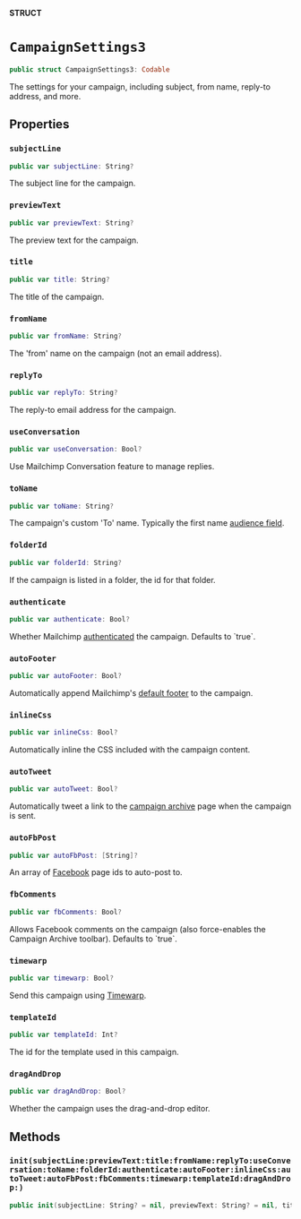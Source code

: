 **STRUCT**

# `CampaignSettings3`

```swift
public struct CampaignSettings3: Codable
```

The settings for your campaign, including subject, from name, reply-to address, and more.

## Properties
### `subjectLine`

```swift
public var subjectLine: String?
```

The subject line for the campaign.

### `previewText`

```swift
public var previewText: String?
```

The preview text for the campaign.

### `title`

```swift
public var title: String?
```

The title of the campaign.

### `fromName`

```swift
public var fromName: String?
```

The &#x27;from&#x27; name on the campaign (not an email address).

### `replyTo`

```swift
public var replyTo: String?
```

The reply-to email address for the campaign.

### `useConversation`

```swift
public var useConversation: Bool?
```

Use Mailchimp Conversation feature to manage replies.

### `toName`

```swift
public var toName: String?
```

The campaign&#x27;s custom &#x27;To&#x27; name. Typically the first name [audience field](https://mailchimp.com/help/getting-started-with-merge-tags/).

### `folderId`

```swift
public var folderId: String?
```

If the campaign is listed in a folder, the id for that folder.

### `authenticate`

```swift
public var authenticate: Bool?
```

Whether Mailchimp [authenticated](https://mailchimp.com/help/about-email-authentication/) the campaign. Defaults to &#x60;true&#x60;.

### `autoFooter`

```swift
public var autoFooter: Bool?
```

Automatically append Mailchimp&#x27;s [default footer](https://mailchimp.com/help/about-campaign-footers/) to the campaign.

### `inlineCss`

```swift
public var inlineCss: Bool?
```

Automatically inline the CSS included with the campaign content.

### `autoTweet`

```swift
public var autoTweet: Bool?
```

Automatically tweet a link to the [campaign archive](https://mailchimp.com/help/about-email-campaign-archives-and-pages/) page when the campaign is sent.

### `autoFbPost`

```swift
public var autoFbPost: [String]?
```

An array of [Facebook](https://mailchimp.com/help/connect-or-disconnect-the-facebook-integration/) page ids to auto-post to.

### `fbComments`

```swift
public var fbComments: Bool?
```

Allows Facebook comments on the campaign (also force-enables the Campaign Archive toolbar). Defaults to &#x60;true&#x60;.

### `timewarp`

```swift
public var timewarp: Bool?
```

Send this campaign using [Timewarp](https://mailchimp.com/help/use-timewarp/).

### `templateId`

```swift
public var templateId: Int?
```

The id for the template used in this campaign.

### `dragAndDrop`

```swift
public var dragAndDrop: Bool?
```

Whether the campaign uses the drag-and-drop editor.

## Methods
### `init(subjectLine:previewText:title:fromName:replyTo:useConversation:toName:folderId:authenticate:autoFooter:inlineCss:autoTweet:autoFbPost:fbComments:timewarp:templateId:dragAndDrop:)`

```swift
public init(subjectLine: String? = nil, previewText: String? = nil, title: String? = nil, fromName: String? = nil, replyTo: String? = nil, useConversation: Bool? = nil, toName: String? = nil, folderId: String? = nil, authenticate: Bool? = nil, autoFooter: Bool? = nil, inlineCss: Bool? = nil, autoTweet: Bool? = nil, autoFbPost: [String]? = nil, fbComments: Bool? = nil, timewarp: Bool? = nil, templateId: Int? = nil, dragAndDrop: Bool? = nil)
```
